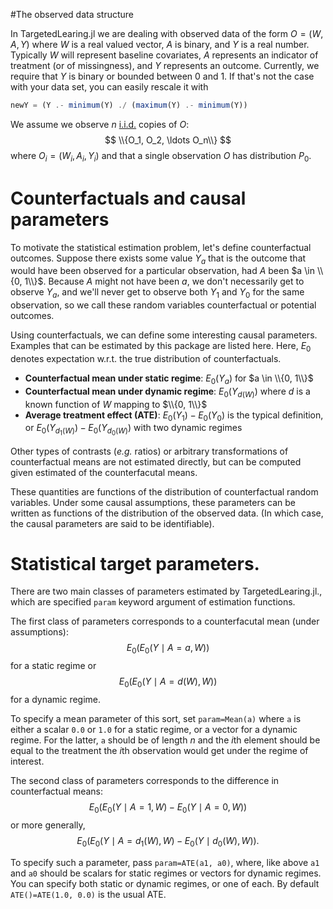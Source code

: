 <script type="text/javascript"
  src="https://cdn.mathjax.org/mathjax/latest/MathJax.js?config=TeX-AMS-MML_HTMLorMML">
  MathJax.Hub.Config({
    tex2jax: {inlineMath: [['$','$'], ['\\(','\\)']]},
              processEnvironments: true
             }
  );
</script>

#The observed data structure

In TargetedLearing.jl we are dealing with observed data of the form $O=(W, A, Y)$ where $W$ is a real valued vector, $A$ is binary, and $Y$ is a real number. Typically $W$ will represent baseline covariates, $A$ represents an indicator of treatment (or of missingness), and $Y$ represents an outcome. Currently, we require that $Y$ is binary or bounded between 0 and 1. If that's not the case with your data set, you can easily rescale it with 
```julia
newY = (Y .- minimum(Y) ./ (maximum(Y) .- minimum(Y))
```

We assume we observe $n$ [i.i.d.](http://en.wikipedia.org/wiki/Independent_and_identically_distributed_random_variables) copies of $O$: 
$$
\\{O_1, O_2, \ldots O_n\\}
$$
where $O_i = (W_i, A_i, Y_i)$ and that a single observation $O$ has distribution $P_0$. 

# Counterfactuals and causal parameters

To motivate the statistical estimation problem, let's define counterfactual outcomes. Suppose there exists some value $Y_a$ that is the outcome that would have been observed for a particular observation, had $A$ been $a \in \\{0, 1\\}$. Because $A$ might not have been $a$, we don't necessarily get to observe $Y_a$, and we'll never get to observe both $Y_1$ and $Y_0$ for the same observation, so we call these random variables counterfactual or potential outcomes.

Using counterfactuals, we can define some interesting causal parameters. Examples that can be estimated by this package are listed here. Here, $E_0$ denotes expectation w.r.t. the true distribution of counterfactuals.

* **Counterfactual mean under static regime**: $E_0(Y_a)$ for $a \in \\{0, 1\\}$
* **Counterfactual mean under dynamic regime**: $E_0(Y_{d(W)})$ where $d$ is a known function of $W$ mapping to $\\{0, 1\\}$
* **Average treatment effect (ATE)**: $E_0(Y_1) - E_0(Y_0)$ is the typical definition, or $E_0(Y_{d_1(W)})-E_0(Y_{d_0(W)})$ with two dynamic regimes

Other types of contrasts (*e.g.* ratios) or arbitrary transformations of counterfactual means are not estimated directly, but can be computed given estimated of the counterfacutal means.

These quantities are functions of the distribution of counterfactual random variables. Under some causal assumptions, these parameters can be written as functions of the distribution of the observed data. (In which case, the causal parameters are said to be identifiable).

# Statistical target parameters.

There are two main classes of parameters estimated by TargetedLearing.jl., which are specified `param` keyword argument of estimation functions. 

The first class of parameters corresponds to a counterfacutal mean (under assumptions):
$$
E_0(E_0(Y\mid A=a, W))
$$
for a static regime
or 
$$
E_0(E_0(Y\mid A=d(W), W))
$$
for a dynamic regime.

To specify a mean parameter of this sort, set `param=Mean(a)` where `a` is either a scalar `0.0` or `1.0` for a static regime, or a vector for a dynamic regime. For the latter, `a` should be of length $n$ and the $i$th element should be equal to the treatment the $i$th observation would get under the regime of interest.

The second class of parameters corresponds to the difference in counterfactual means:
$$
E_0(E_0(Y\mid A=1, W) - E_0(Y\mid A=0, W))
$$
or more generally, 
$$
E_0(E_0(Y\mid A=d_1(W), W) - E_0(Y\mid d_0(W), W)).
$$

To specify such a parameter, pass `param=ATE(a1, a0)`, where, like above `a1` and `a0` should be scalars for static regimes or vectors for dynamic regimes.
You can specify both static or dynamic regimes, or one of each. 
By default `ATE()=ATE(1.0, 0.0)` is the usual ATE.



<!-- 
# Missing data

Missing outcomes and counterfactuals are nearly identical. Suppose $Y$ is missing for some observations, and instead of $A$ being treatment, $A$ is an indicator of whever or not $Y$ is missing.  -->

